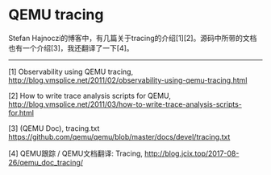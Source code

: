 # QEMU tracing

Stefan Hajnoczi的博客中，有几篇关于tracing的介绍[1][2]。源码中所带的文档也有一个介绍[3]，我还翻译了一下[4]。

---

[1] Observability using QEMU tracing,
http://blog.vmsplice.net/2011/02/observability-using-qemu-tracing.html

[2] How to write trace analysis scripts for QEMU, 
http://blog.vmsplice.net/2011/03/how-to-write-trace-analysis-scripts-for.html

[3] (QEMU Doc), tracing.txt https://github.com/qemu/qemu/blob/master/docs/devel/tracing.txt

[4] 
QEMU跟踪 / QEMU文档翻译: Tracing, http://blog.jcix.top/2017-08-26/qemu_doc_tracing/